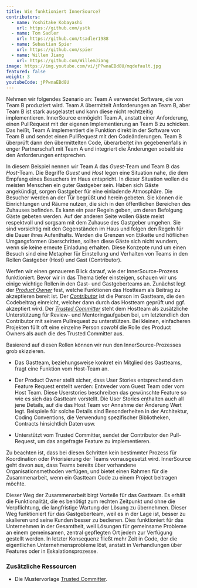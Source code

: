 ```yaml
---
title: Wie funktioniert InnerSource?
contributors:
  - name: Yoshitake Kobayashi
    url: https://github.com/ystk
  - name: Tom Sadler
    url: https://github.com/tsadler1988
  - name: Sebastian Spier
    url: https://github.com/spier
  - name: Willem Jiang
    url: https://github.com/WillemJiang
image: https://img.youtube.com/vi/jPPwnaEBd8U/mqdefault.jpg
featured: false
weight: 3
youtubeCode: jPPwnaEBd8U
---
```

<div class="paragraph">
<p>Nehmen wir folgendes Szenario an: Team A verwendet Software, die von Team B produziert wird.
Team A übermittelt Anforderungen an Team B, aber Team B ist stark ausgelastet und kann diese nicht rechtzeitig implementieren.
InnerSource ermögicht Team A, anstatt einer Anforderung, einen PullRequest mit der eigenen Implementierung an Team B zu schicken.
Das heißt, Team A implementiert die Funktion direkt in der Software von Team B und sendet einen PullRequest mit den Codeänderungen.
Team B überprüft dann den übermittelten Code, überarbeitet ihn gegebenenfalls in enger Partnerschaft mit Team A und integriert die Änderungen sobald sie den Anforderungen entsprechen.</p>
</div>
<div class="paragraph">
<p>In diesem Beispiel nennen wir Team A das <em>Guest</em>-Team und Team B das <em>Host</em>-Team.
Die Begriffe <em>Guest</em> und <em>Host</em> legen eine Situation nahe, die dem Empfang eines Besuchers im Haus entspricht.
In dieser Situation wollen die meisten Menschen ein guter Gastgeber sein.
Haben sich Gäste angekündigt, sorgen Gastgeber für eine einladende Atmosphäre.
Die Besucher werden an der Tür begrüßt und herein gebeten.
Sie können die Einrichtungen und Räume nutzen, die sich in den öffentlichen Bereichen des Zuhauses befinden.
Es kann ein paar Regeln geben, um deren Befolgung Gäste gebeten werden.
Auf der anderen Seite wollen Gäste meist respektvoll und sorgsam mit dem Zuhause des Gastgeber umgehen.
Sie sind vorsichtig mit den Gegenständen im Haus und folgen den Regeln für die Dauer ihres Aufenthalts.
Werden die Grenzen von Etikette und höflichen Umgangsformen überschritten, sollten diese Gäste sich nicht wundern, wenn sie keine erneute Einladung erhalten.
Diese Konzepte rund um einen Besuch sind eine Metapher für Einstellung und Verhalten von Teams in den Rollen Gastgeber (Host) und Gast (Contributor).</p>
</div>
<div class="paragraph">
<p>Werfen wir einen genaueren Blick darauf, wie der InnerSource-Prozess funktioniert.
Bevor wir in das Thema tiefer einsteigen, schauen wir uns einige wichtige Rollen in den Gast- und Gastgeberteams an.
Zunächst legt der <a href="https://innersourcecommons.org/learn/learning-path/product-owner"><em>Product Owner</em></a> fest, welche Funktionen das Hostteam als Beitrag zu akzeptieren bereit ist.
Der <a href="https://innersourcecommons.org/learn/learning-path/contributor"><em>Contributor</em></a> ist die Person im Gastteam, die den Codebeitrag einreicht, welcher dann durch das Hostteam geprüft und ggf. akzeptiert wird.
Der <a href="https://innersourcecommons.org/learn/learning-path/trusted-committer"><em>Trusted Committer</em></a> steht dem Hostteam als zusätzliche Unterstützung für Review- und Mentoringaufgaben bei, um letztendlich den Contributor mit seinem Pullrequest zu unterstützen.
Bei kleinen, einfacheren Projekten füllt oft eine einzelne Person <em>sowohl</em> die Rolle des Product Owners als auch die des Trusted Committer aus.</p>
</div>
<div class="paragraph">
<p>Basierend auf diesen Rollen können wir nun den InnerSource-Prozesses grob skizzieren.</p>
</div>
<div class="ulist">
<ul>
<li>
<p>Das Gastteam, beziehungsweise konkret ein Mitglied des Gastteams, fragt eine Funktion vom Host-Team an.</p>
</li>
<li>
<p>Der Product Owner stellt sicher, dass User Stories entsprechend dem Feature Request erstellt werden: Entweder vom Guest Team oder vom Host Team.
Diese Userstories beschreiben das gewünschte Feature so wie es sich das Gastteam vorstellt.
Die User Stories enthalten auch all jene Details, auf die das Host Team vor Annahme der Änderung Wert legt.
Beispiele für solche Details sind Besonderheiten in der Architektur, Coding Conventions, die Verwendung spezifischer Bibliotheken, Contracts hinsichtlich Daten usw.</p>
</li>
<li>
<p>Unterstützt vom Trusted Committer, sendet der Contributor den Pull-Request, um das angefragte Feature zu implementieren.</p>
</li>
</ul>
</div>
<div class="paragraph">
<p>Zu beachten ist, dass bei diesen Schritten kein bestimmter Prozess für Koordination oder Priorisierung der Teams vorrausgesetzt wird.
InnerSource geht davon aus, dass Teams bereits über vorhandene Organisationsmethoden verfügen, und bietet einen Rahmen für die Zusammenarbeit, wenn ein Gastteam Code zu einem Project beitragen möchte.</p>
</div>
<div class="paragraph">
<p>Dieser Weg der Zusammenarbeit birgt Vorteile für das Gastteam. Es erhält die Funktionalität, die es benötigt zum rechten Zeitpunkt und ohne die Verpflichtung, die langfristige Wartung der Lösung zu übernehmen.
Dieser Weg funktioniert für das Gastgeberteam, weil es in der Lage ist, besser zu skalieren und seine Kunden besser zu bedienen.
Dies funktioniert für das Unternehmen in der Gesamtheit, weil Lösungen für gemeinsame Probleme an einem gemeinsamen, zentral gepflegten Ort jedem zur Verfügung gestellt werden.
In letzter Konsequenz fließt mehr Zeit in Code, der die eigentlichen Unternehmensprobleme löst, anstatt in Verhandlungen über Features oder in Eskalationsprozesse.</p>
</div>
<div class="sect2">
<h3 id="_zusätzliche_ressourcen">Zusätzliche Ressourcen</h3>
<div class="ulist">
<ul>
<li>
<p>Die Mustervorlage <a href="https://patterns.innersourcecommons.org/p/trusted-committer">Trusted Committer</a>.</p>
</li>
</ul>
</div>
</div>
<!--- This file autogenerated from https://github.com/InnerSourceCommons/InnerSourceLearningPath/blob/master/scripts -->